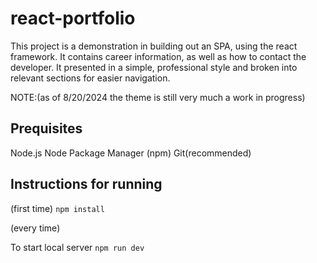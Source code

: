 # react-portfolio
This project is a demonstration in building out an SPA, using the react framework. It contains career information, as well as how to contact the developer. It presented in a simple, professional style  and broken into relevant sections for easier navigation.

NOTE:(as of 8/20/2024 the theme is still very much a work in progress)

## Prequisites

Node.js
Node Package Manager (npm)
Git(recommended)


## Instructions for running

(first time)
``` npm install ```

(every time)

To start local server
``` npm run dev ```